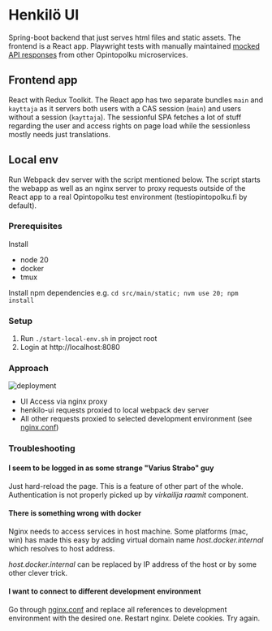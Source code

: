 # Henkilö UI

Spring-boot backend that just serves html files and static assets. The frontend is a React app. Playwright tests with manually maintained [mocked API responses](src/main/static/mock-api/) from other Opintopolku microservices.

## Frontend app

React with Redux Toolkit. The React app has two separate bundles `main` and `kayttaja` as it servers both users with a CAS session (`main`) and users without a session (`kayttaja`). The sessionful SPA fetches a lot of stuff regarding the user and access rights on page load while the sessionless mostly needs just translations.

## Local env

Run Webpack dev server with the script mentioned below. The script starts the webapp as well as an nginx server to proxy requests outside of the React app to a real Opintopolku test environment (testiopintopolku.fi by default).

### Prerequisites

Install
- node 20
- docker
- tmux

Install npm dependencies e.g. `cd src/main/static; nvm use 20; npm install`

### Setup

1. Run `./start-local-env.sh` in project root
2. Login at http://localhost:8080

### Approach

![deployment](http://www.plantuml.com/plantuml/png/JOr1RiKW34JtdC9YpmMwg7AFgWiALa41cnf8qjj_-0fIDcW6pvlPQhFIUaxAkiO2lQ8enxam8JMWtqZNmv_uKwpRmLRGItiyO507YbOkSVUWnnScBdaYI4SKfgdrvBW4fUOC6CydcSzxvFt2iAlt0tH0scDYqoC8_dMihUexkE1HDvCs9U0MK1x1LMI-lAq1_VVQci0w5k7hNwiDoVUSNW00)

[//]: # (image source: http://www.plantuml.com/plantuml/uml/JOr1RiKW34JtdC9YpmMwg7AFgWiALa41cnf8qjj_-0fIDcW6pvlPQhFIUaxAkiO2lQ8enxam8JMWtqZNmv_uKwpRmLRGItiyO507YbOkSVUWnnScBdaYI4SKfgdrvBW4fUOC6CydcSzxvFt2iAlt0tH0scDYqoC8_dMihUexkE1HDvCs9U0MK1x1LMI-lAq1_VVQci0w5k7hNwiDoVUSNW00)

- UI Access via nginx proxy
- henkilo-ui requests proxied to local webpack dev server
- All other requests proxied to selected development environment (see [nginx.conf](nginx/nginx.conf))

### Troubleshooting

#### I seem to be logged in as some strange "Varius Strabo" guy

Just hard-reload the page. This is a feature of other part of the whole. Authentication is not properly
picked up by _virkailija raamit_ component.

#### There is something wrong with docker

Nginx needs to access services in host machine. Some platforms (mac, win) has made this easy by adding
virtual domain name _host.docker.internal_ which resolves to host address.

_host.docker.internal_ can be replaced by IP address of the host or by some other clever trick.

#### I want to connect to different development environment

Go through [nginx.conf](nginx/nginx.conf) and replace all references to development environment with the desired one.
Restart nginx. Delete cookies. Try again.
